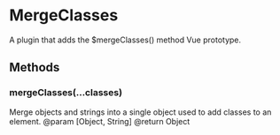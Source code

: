 # MergeClasses

A plugin that adds the $mergeClasses() method Vue prototype.

## Methods

### mergeClasses(...classes)
Merge objects and strings into a single object used to add classes to an element.
@param  [Object, String]
@return Object

